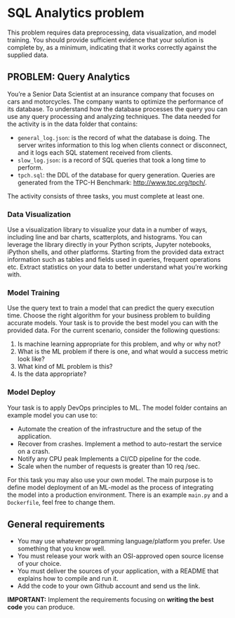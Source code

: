 # SQL Analytics problem

This problem requires data preprocessing, data visualization, and model training. You should provide sufficient evidence that your solution is complete by, as a minimum, indicating that it works correctly against the supplied data.

## PROBLEM: Query Analytics

You’re a Senior Data Scientist at an insurance company that focuses on cars and motorcycles. The company wants to optimize the performance of its database. To understand how the database processes the query you can use any query processing and analyzing techniques. The data needed for the activity is in the data folder that contains:

- ```general_log.json```: is the record of what the database is doing. The server writes information to this log when clients connect or disconnect, and it logs each SQL statement received from clients.
- ```slow_log.json```: is a record of SQL queries that took a long time to perform.
- ```tpch.sql```: the DDL of the database for query generation. Queries are generated from the TPC-H Benchmark: http://www.tpc.org/tpch/.

The activity consists of three tasks, you must complete at least one.

### Data Visualization

Use a visualization library to visualize your data in a number of ways, including line and bar charts, scatterplots, and histograms. You can leverage the library directly in your Python scripts, Jupyter notebooks, iPython shells, and other platforms. Starting from the provided data extract information such as tables and fields used in queries, frequent operations etc. Extract statistics on your data to better understand what you’re working with.

### Model Training

Use the query text to train a model that can predict the query execution time. Choose the right algorithm for your business problem to building accurate models. Your task is to provide the best model you can with the provided data. For the current scenario, consider the following questions:

1.	Is machine learning appropriate for this problem, and why or why not?
2.	What is the ML problem if there is one, and what would a success metric look like?
3.	What kind of ML problem is this?
4.	Is the data appropriate?

### Model Deploy

Your task is to apply DevOps principles to ML. The model folder contains an example model you can use to:
- Automate the creation of the infrastructure and the setup of the application. 
- Recover from crashes. Implement a method to auto-restart the service on a crash. 
- Notify any CPU peak Implements a CI/CD pipeline for the code.
- Scale when the number of requests is greater than 10 req /sec.

For this task you may also use your own model. The main purpose is to define model deployment of an ML-model as the process of integrating the model into a production environment. There is an example ```main.py``` and a ```Dockerfile```, feel free to change them.

## General requirements
- You may use whatever programming language/platform you prefer. Use something that you know well.
- You must release your work with an OSI-approved open source license of your choice.
- You must deliver the sources of your application, with a README that explains how to compile and run it.
- Add the code to your own Github account and send us the link.

**IMPORTANT:**  Implement the requirements focusing on **writing the best code** you can produce.


